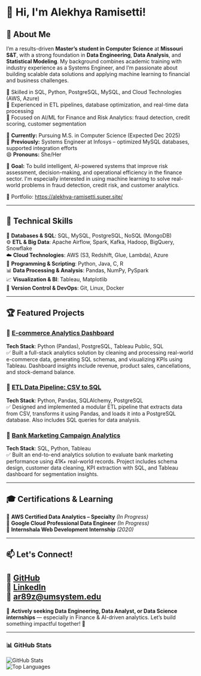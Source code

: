 # 👋 Hi, I'm Alekhya Ramisetti!

## 🚀 About Me  
I’m a results-driven **Master’s student in Computer Science** at **Missouri S&T**, with a strong foundation in **Data Engineering**, **Data Analysis**, and **Statistical Modeling**. My background combines academic training with industry experience as a Systems Engineer, and I’m passionate about building scalable data solutions and applying machine learning to financial and business challenges.

🔹 Skilled in SQL, Python, PostgreSQL, MySQL, and Cloud Technologies (AWS, Azure)  
🔹 Experienced in ETL pipelines, database optimization, and real-time data processing  
🔹 Focused on AI/ML for Finance and Risk Analytics: fraud detection, credit scoring, customer segmentation  

📍 **Currently:** Pursuing M.S. in Computer Science (Expected Dec 2025)  
💼 **Previously:** Systems Engineer at Infosys – optimized MySQL databases, supported integration efforts  
😄 **Pronouns:** She/Her  

🎯 **Goal:** To build intelligent, AI-powered systems that improve risk assessment, decision-making, and operational efficiency in the finance sector. I'm especially interested in using machine learning to solve real-world problems in fraud detection, credit risk, and customer analytics.

📌 Portfolio: https://alekhya-ramisetti.super.site/

---

## 🔧 Technical Skills

💾 **Databases & SQL**: SQL, MySQL, PostgreSQL, NoSQL (MongoDB)  
⚙️ **ETL & Big Data**: Apache Airflow, Spark, Kafka, Hadoop, BigQuery, Snowflake  
☁️ **Cloud Technologies**: AWS (S3, Redshift, Glue, Lambda), Azure  
🐍 **Programming & Scripting**: Python, Java, C, R  
📊 **Data Processing & Analysis**: Pandas, NumPy, PySpark  
📈 **Visualization & BI**: Tableau, Matplotlib  
🔹 **Version Control & DevOps**: Git, Linux, Docker  

---

## 🏆 Featured Projects

### 📌 [E-commerce Analytics Dashboard](https://github.com/alekhyaramisetti01/Ecommerce_Analytics_Dashboard)  
**Tech Stack**: Python (Pandas), PostgreSQL, Tableau Public, SQL  
✅ Built a full-stack analytics solution by cleaning and processing real-world e-commerce data, generating SQL schemas, and visualizing KPIs using Tableau. Dashboard insights include revenue, product sales, cancellations, and stock-demand balance.

### 📌 [ETL Data Pipeline: CSV to SQL](https://github.com/alekhyaramisetti01/etl-csv-to-sql)  
**Tech Stack**: Python, Pandas, SQLAlchemy, PostgreSQL  
✅ Designed and implemented a modular ETL pipeline that extracts data from CSV, transforms it using Pandas, and loads it into a PostgreSQL database. Also includes SQL queries for data analysis.

### 📌 [Bank Marketing Campaign Analytics](https://github.com/alekhyaramisetti01/financial-metrics-analysis)  
**Tech Stack**: SQL, Python, Tableau  
✅ Built an end-to-end analytics solution to evaluate bank marketing performance using 41K+ real-world records. Project includes schema design, customer data cleaning, KPI extraction with SQL, and Tableau dashboard for segmentation insights.

---

## 🎓 Certifications & Learning

📍 **AWS Certified Data Analytics – Specialty** *(In Progress)*  
📍 **Google Cloud Professional Data Engineer** *(In Progress)*  
📍 **Internshala Web Development Internship** *(2020)*  

---

## 📫 Let's Connect!  
🔗 [**GitHub**](https://github.com/alekhyaramisetti01)  
🔗 [**LinkedIn**](https://www.linkedin.com/in/alekhyaramisetti/)  
📧 ar89z@umsystem.edu  
---

🌟 **Actively seeking Data Engineering, Data Analyst, or Data Science internships** — especially in Finance & AI-driven analytics. Let’s build something impactful together! 🚀  

---

### 📊 GitHub Stats  
![GitHub Stats](https://github-readme-stats.vercel.app/api?username=alekhyaramisetti01&show_icons=true&theme=github_dark)  
![Top Languages](https://github-readme-stats.vercel.app/api/top-langs/?username=alekhyaramisetti01&layout=compact&theme=github_dark)
